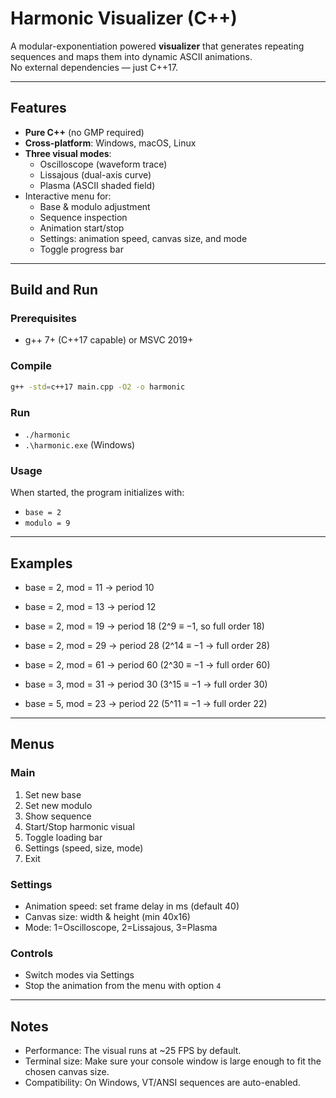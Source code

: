 # Harmonic Visualizer (C++)

A modular-exponentiation powered **visualizer** that generates repeating sequences and maps them into dynamic ASCII animations.  
No external dependencies — just C++17.

---

## Features

- **Pure C++** (no GMP required)
- **Cross-platform**: Windows, macOS, Linux
- **Three visual modes**:
  - Oscilloscope (waveform trace)
  - Lissajous (dual-axis curve)
  - Plasma (ASCII shaded field)
- Interactive menu for:
  - Base & modulo adjustment
  - Sequence inspection
  - Animation start/stop
  - Settings: animation speed, canvas size, and mode
  - Toggle progress bar

---

## Build and Run

### Prerequisites

- g++ 7+ (C++17 capable) or MSVC 2019+

### Compile

```bash
g++ -std=c++17 main.cpp -O2 -o harmonic
```

### Run

  - `./harmonic`
  - `.\harmonic.exe` (Windows)

### Usage

When started, the program initializes with:

  - `base = 2`
  - `modulo = 9`

---

## Examples

  - base = 2, mod = 11 → period 10

  - base = 2, mod = 13 → period 12

  - base = 2, mod = 19 → period 18 (2^9 ≡ −1, so full order 18)

  - base = 2, mod = 29 → period 28 (2^14 ≡ −1 → full order 28)

  - base = 2, mod = 61 → period 60 (2^30 ≡ −1 → full order 60)

  - base = 3, mod = 31 → period 30 (3^15 ≡ −1 → full order 30)

  - base = 5, mod = 23 → period 22 (5^11 ≡ −1 → full order 22)

---

## Menus

### Main

  1. Set new base
  2. Set new modulo
  3. Show sequence
  4. Start/Stop harmonic visual
  5. Toggle loading bar
  6. Settings (speed, size, mode)
  7. Exit

### Settings

  - Animation speed: set frame delay in ms (default 40)
  - Canvas size: width & height (min 40x16)
  - Mode: 1=Oscilloscope, 2=Lissajous, 3=Plasma

### Controls

  - Switch modes via Settings
  - Stop the animation from the menu with option `4`

---

## Notes

  - Performance: The visual runs at ~25 FPS by default.
  - Terminal size: Make sure your console window is large enough to fit the chosen canvas size.
  - Compatibility: On Windows, VT/ANSI sequences are auto-enabled.

